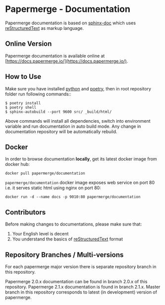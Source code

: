 # Papermerge - Documentation

Papermerge documentation is based on [sphinx-doc](https://www.sphinx-doc.org)
which uses [reStructuredText](https://www.sphinx-doc.org/en/master/usage/restructuredtext/basics.html) as
markup language.

## Online Version

Papermerge documentation is available online at [https://docs.papermerge.io/](https://docs.papermerge.io/).

## How to Use

Make sure you have installed [python](https://www.python.org/)
and [poetry](https://python-poetry.org/docs/), then in root repository
folder run following commands::

    $ poetry install
    $ poetry shell
    $ sphinx-autobuild --port 9600 src/ _build/html/

Above commands will install all dependencies, switch into environment variable
and run documentation in auto build mode. Any change in documentation
repository will be automatically rebuild.

## Docker

In order to browse documentation **locally**, get its latest docker image from docker hub:

    docker pull papermerge/documentation

``papermerge/documentation`` docker image exposes web service on port 80 i.e.
it serves static html using nginx on port 80:

    docker run -d --name docs -p 9010:80 papermerge/documentation

## Contributors

Before making changes to documentations, please make sure that:

1. Your English level is decent
2. You understand the basics of [reStructuredText](https://www.sphinx-doc.org/en/master/usage/restructuredtext/basics.html)
format

## Repository Branches / Multi-versions

For each papermerge major version there is separate repository branch in this
repository.

Papermerge 2.0.x documentation can be found in branch 2.0.x of this
repository.
Papermerge 2.1.x documentation is found in branch 2.1.x.
Master branch in this repository corresponds to latest (in development) version
of papermerge.
